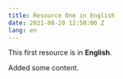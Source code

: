 ```yaml
---
title: Resource One in English
date: 2021-08-20 12:58:00 Z
lang: en
---
```

This first resource is in **English**.

Added some content.